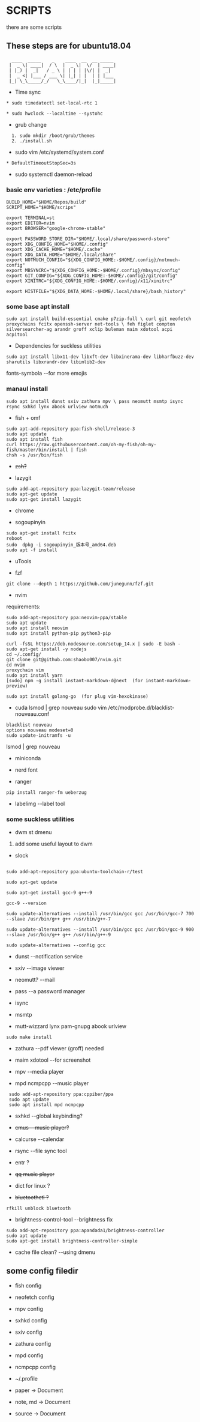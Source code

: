 # SCRIPTS
there are some scripts
## These steps are for ubuntu18.04
```
  ____  _____    _    ____  __  __ _____
 |  _ \| ____|  / \  |  _ \|  \/  | ____|
 | |_) |  _|   / _ \ | | | | |\/| |  _|
 |  _ <| |___ / ___ \| |_| | |  | | |___
 |_| \_\_____/_/   \_\____/|_|  |_|_____|

```

* Time sync
```
* sudo timedatectl set-local-rtc 1

* sudo hwclock --localtime --systohc
```

* grub change
```
  1. sudo mkdir /boot/grub/themes
  2. ./install.sh
```
* sudo vim /etc/systemd/system.conf
```
* DefaultTimeoutStopSec=3s
```
* sudo systemctl daemon-reload

### basic env varieties : /etc/profile
```
BUILD_HOME="$HOME/Repos/build"
SCRIPT_HOME="$HOME/scrips"

export TERMINAL=st
export EDITOR=nvim
export BROWSER="google-chrome-stable"

export PASSWORD_STORE_DIR="$HOME/.local/share/password-store"
export XDG_CONFIG_HOME="$HOME/.config"
export XDG_CACHE_HOME="$HOME/.cache"
export XDG_DATA_HOME="$HOME/.local/share"
export NOTMUCH_CONFIG="${XDG_CONFIG_HOME:-$HOME/.config}/notmuch-config"
export MBSYNCRC="${XDG_CONFIG_HOME:-$HOME/.config}/mbsync/config"
export GIT_CONFIG="${XDG_CONFIG_HOME:-$HOME/.config}/git/config"
export XINITRC="${XDG_CONFIG_HOME:-$HOME/.config}/x11/xinitrc"

export HISTFILE="${XDG_DATA_HOME:-$HOME/.local/share}/bash_history"
```
### some base apt install
```
sudo apt install build-essential cmake p7zip-full \ curl git neofetch proxychains fcitx openssh-server net-tools \ feh figlet compton silversearcher-ag arandr groff xclip buleman maim xdotool acpi acpitool
```

* Dependencies for suckless utilities
```
sudo apt install libx11-dev libxft-dev libxinerama-dev libharfbuzz-dev sharutils libxrandr-dev libimlib2-dev

```
fonts-symbola --for more emojis
### manaul install
```
sudo apt install dunst sxiv zathura mpv \ pass neomutt msmtp isync rsync sxhkd lynx abook urlview notmuch
```
* fish + omf
```
sudo apt-add-repository ppa:fish-shell/release-3
sudo apt update
sudo apt install fish
curl https://raw.githubusercontent.com/oh-my-fish/oh-my-fish/master/bin/install | fish
chsh -s /usr/bin/fish
```
* ~~zsh?~~

* lazygit
```
sudo add-apt-repository ppa:lazygit-team/release
sudo apt-get update
sudo apt-get install lazygit
```
* chrome

* sogoupinyin
```
sudo apt-get install fcitx
reboot
sudo  dpkg -i sogoupinyin_版本号_amd64.deb
sudo apt -f install
```
* uTools

* fzf
```
git clone --depth 1 https://github.com/junegunn/fzf.git
```
* nvim

requirements:
```{bash}
sudo add-apt-repository ppa:neovim-ppa/stable
sudo apt update
sudo apt install neovim
sudo apt install python-pip python3-pip

curl -fsSL https://deb.nodesource.com/setup_14.x | sudo -E bash -
sudo apt-get install -y nodejs
cd ~/.config/
git clone git@github.com:shaobo007/nvim.git
cd nvim
proxychain vim
sudo apt install yarn
[sudo] npm -g install instant-markdown-d@next  (for instant-markdown-preview)

sudo apt install golang-go  (for plug vim-hexokinase)
```
* cuda
lsmod | grep nouveau
sudo vim /etc/modprobe.d/blacklist-nouveau.conf
```
blacklist nouveau
options nouveau modeset=0
sudo update-initramfs -u
```
lsmod | grep nouveau

* miniconda

* nerd font

* ranger
```
pip install ranger-fm ueberzug
```
* labelimg --label tool

### some suckless utilities

* dwm st dmenu
1. add some useful layout to dwm
* slock
```

sudo add-apt-repository ppa:ubuntu-toolchain-r/test

sudo apt-get update

sudo apt-get install gcc-9 g++-9

gcc-9 --version

sudo update-alternatives --install /usr/bin/gcc gcc /usr/bin/gcc-7 700 --slave /usr/bin/g++ g++ /usr/bin/g++-7

sudo update-alternatives --install /usr/bin/gcc gcc /usr/bin/gcc-9 900 --slave /usr/bin/g++ g++ /usr/bin/g++-9

sudo update-alternatives --config gcc
```

* dunst --notification service

* sxiv --image viewer

* neomutt? --mail

* pass --a password manager

* isync

* msmtp

* mutt-wizzard  lynx pam-gnupg abook urlview
```
sudo make install

```

* zathura  --pdf viewer (groff) needed

* maim xdotool --for screenshot

* mpv  --media player

* mpd ncmpcpp  --music player
```
 sudo add-apt-repository ppa:cppiber/ppa
 sudo apt update
 sudo apt install mpd ncmpcpp

```

* sxhkd --global keybinding?

* ~~cmus --music player?~~

* calcurse --calendar

* rsync  --file sync tool

* entr ?

* ~~qq music player~~

* dict for linux ?

* ~~bluetoothctl ?~~
```
rfkill unblock bluetooth
```
* brightness-control-tool  --brightness fix
```
sudo add-apt-repository ppa:apandada1/brightness-controller
sudo apt update
sudo apt-get install brightness-controller-simple
```
* cache file clean? --using dmenu

## some config filedir
* fish config
* neofetch config
* mpv config
* sxhkd config
* sxiv config
* zathura config
* mpd config
* ncmpcpp config
* ~/.profile

* paper -> Document
* note, md -> Document
* source -> Document

